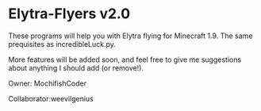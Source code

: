 # Elytra-Flyers v2.0
These programs will help you with Elytra flying for Minecraft 1.9. The same prequisites as incredibleLuck.py.

More features will be added soon, and feel free to give me suggestions about anything I should add (or remove!).

Owner: MochifishCoder

Collaborator:weevilgenius
